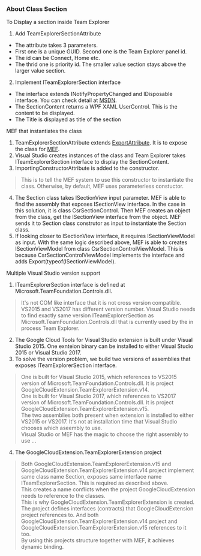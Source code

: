﻿### About Class Section

To Display a section inside Team Explorer

1. Add TeamExplorerSectionAttribute  
* The attribute takes 3 parameters.  
* First one is a unique GUID. Second one is the Team Explorer panel id.
* The id can be Connect, Home etc.  
* The thrid one is priority id. The smaller value section stays above the larger value section.

2. Implement ITeamExplorerSection interface
* The interface extends INotifyPropertyChanged and IDisposable interface. You can check detail at [MSDN](https://msdn.microsoft.com/en-us/library/microsoft.teamfoundation.controls.iteamexplorersection%28v=vs.120%29.aspx). 
* The SectionContent returns a WPF XAML UserControl. This is the content to be displayed.
* The Title is displayed as title of the section

MEF that instantiates the class

1. TeamExplorerSectionAttribute extends [ExportAttribute](https://msdn.microsoft.com/en-gb/library/system.componentmodel.composition.exportattribute(v=vs.110).aspx). It is to expose the class for [MEF](https://docs.microsoft.com/en-us/dotnet/framework/mef/index). 
2. Visual Studio creates instances of the class and Team Explorer takes  ITeamExplorerSection interface to display the SectionContent. 
3. ImportingConstructorAttribute is added to the constructor. 
> This is to tell the MEF system to use this constructor to instantiate the class. Otherwise, by default, MEF uses parameterless constuctor. 

4. The Section class takes ISectionView input parameter. MEF is able to find the assembly that exposes ISectionView interface. In the case in this solution, it is class CsrSectionControl. Then MEF creates an object from the class, get the ISectionView interface from the object. MEF sends it to Section class construtor as input to instantiate the Section class.
5. If looking closer to ISectionView interface, it requires ISectionViewModel as input. With the same logic described above, MEF is able to creates ISectionViewModel from class CsrSectionControlViewModel. This is because CsrSectionControlViewModel implements the interface and adds Export(typeof(ISectionViewModel). 

Multiple Visual Studio version support

1. ITeamExplorerSection interface is defined at Microsoft.TeamFoundation.Controls.dll. 
> It's not COM like interface that it is not cross version compatible. 
> VS2015 and VS2017 has different version number. 
> Visual Studio needs to find exactly same version ITeamExplorerSection as Microsoft.TeamFoundation.Controls.dll that is currently used by the in process Team Explorer. 
2. The Google Cloud Tools for Visual Studio extension is built under Visual Studio 2015. One exnteion binary can be installed to either Visual Studio 2015 or Visual Studio 2017.  
3. To solve the version problem, we build two versions of assemblies that exposes ITeamExplorerSection interface.  
> One is built for Visual Studio 2015, which references to VS2015 version of Microsoft.TeamFoundation.Controls.dll. It is project GoogleCloudExtension.TeamExplorerExtension.v14.  
> One is built for Visual Studio 2017, which references to VS2017 version of Microsoft.TeamFoundation.Controls.dll. It is project GoogleCloudExtension.TeamExplorerExtension.v15.  
> The two assemblies both present when extension is installed to either VS2015 or VS2017. It's not at installation time that Visual Studio chooses which aseembly to use.  
> Visual Studio or MEF has the magic to choose the right assembly to use ... 

4. The GoogleCloudExtension.TeamExplorerExtension project
> Both GoogleCloudExtension.TeamExplorerExtension.v15 and GoogleCloudExtension.TeamExplorerExtension.v14 project implement same class name Section, exposes same interface name ITeamExplorerSection. This is required as described above.  
> This creates a name conflicts when the project GoogleCloudExtension needs to reference to the classes.  
> This is why GoogleCloudExtension.TeamExplorerExtension is created. The project defines interfaces (contracts) that GoogleCloudExtension project references to. And both GoogleCloudExtension.TeamExplorerExtension.v14 project and GoogleCloudExtension.TeamExplorerExtension.v15 references to it too.  
> By using this projects structure together with MEF, it achieves dynamic binding.